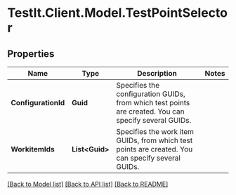 # TestIt.Client.Model.TestPointSelector

## Properties

Name | Type | Description | Notes
------------ | ------------- | ------------- | -------------
**ConfigurationId** | **Guid** | Specifies the configuration GUIDs, from which test points are created. You can specify several GUIDs. | 
**WorkitemIds** | **List&lt;Guid&gt;** | Specifies the work item GUIDs, from which test points are created. You can specify several GUIDs. | 

[[Back to Model list]](../README.md#documentation-for-models) [[Back to API list]](../README.md#documentation-for-api-endpoints) [[Back to README]](../README.md)

